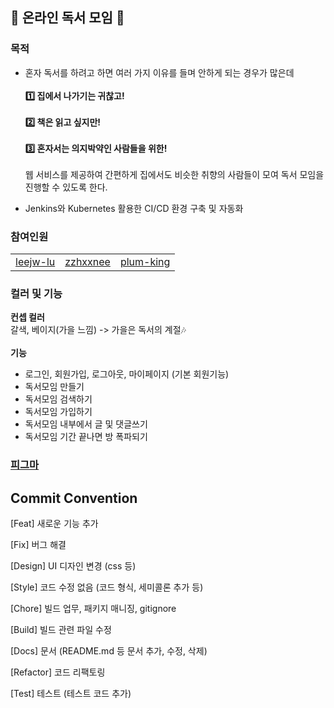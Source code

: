 ## 📖 온라인 독서 모임 📖

### 목적

- 혼자 독서를 하려고 하면 여러 가지 이유를 들며 안하게 되는 경우가 많은데 <br> <br>
<b> 1️⃣ 집에서 나가기는 귀찮고! </b> <br> <br>
<b> 2️⃣ 책은 읽고 싶지만! </b> <br> <br>
<b> 3️⃣ 혼자서는 의지박약인 사람들을 위한! </b> <br> <br>
웹 서비스를 제공하여 간편하게 집에서도 비슷한 취향의 사람들이 모여 독서 모임을 진행할 수 있도록 한다.

- Jenkins와 Kubernetes 활용한 CI/CD 환경 구축 및 자동화

### 참여인원
<table style = "width: 100%;">
  <tr>
    <td align="center">
     <a href="https://github.com/leejw-lu">leejw-lu</a>
    </td>
    <td align="center">
     <a href="https://github.com/zzhxxnee">zzhxxnee</a>
    </td>
    <td align="center">
     <a href="https://github.com/plum-king">plum-king</a>
    </td>
  </tr>
</table>

### 컬러 및 기능

<b> 컨셉 컬러 </b> 
<br> 갈색, 베이지(가을 느낌) -> 가을은 독서의 계절🎶
<br><br>
<b> 기능 </b>
- 로그인, 회원가입, 로그아웃, 마이페이지 (기본 회원기능)
- 독서모임 만들기
- 독서모임 검색하기
- 독서모임 가입하기
- 독서모임 내부에서 글 및 댓글쓰기
- 독서모임 기간 끝나면 방 폭파되기

### [피그마](https://www.figma.com/file/vtqSI86ZnFanYD9L8OdvF9/%EC%98%A8%EB%9D%BC%EC%9D%B8-%EB%8F%85%EC%84%9C-%EB%AA%A8%EC%9E%84?node-id=0%3A1)

## Commit Convention
[Feat] 새로운 기능 추가

[Fix] 버그 해결

[Design] UI 디자인 변경 (css 등)

[Style] 코드 수정 없음 (코드 형식, 세미콜론 추가 등)

[Chore] 빌드 업무, 패키지 매니징, gitignore

[Build] 빌드 관련 파일 수정

[Docs] 문서 (README.md 등 문서 추가, 수정, 삭제)

[Refactor] 코드 리팩토링

[Test] 테스트 (테스트 코드 추가)
